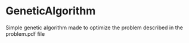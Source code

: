 # GeneticAlgorithm
Simple genetic algorithm made to optimize the problem described in the problem.pdf file
